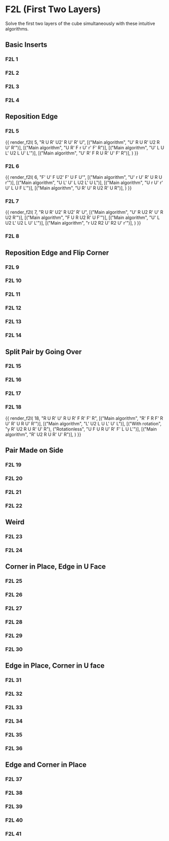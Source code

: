 # F2L (First Two Layers)

Solve the first two layers of the cube simultaneously with these intuitive algorithms.

## Basic Inserts

### F2L 1

### F2L 2

### F2L 3

### F2L 4

## Reposition Edge

### F2L 5

{{
render_f2l(
    5,
    "R U R' U2' R U' R' U",
    [("Main algorithm", "U' R U R' U2 R U' R'")],
    [("Main algorithm", "U R' F r U' r' F' R")],
    [("Main algorithm", "U' L U L' U2 L U' L'")],
    [("Main algorithm", "U' R' F R U R' U' F' R")],
)
}}

### F2L 6

{{
render_f2l(
    6,
    "F' U' F U2' F' U F U'",
    [("Main algorithm", "U' r U' R' U R U r'")],
    [("Main algorithm", "U L' U' L U2 L' U L")],
    [("Main algorithm", "U r U' r' U' L U F L'")],
    [("Main algorithm", "U R' U' R U2 R' U R")],
)
}}

### F2L 7

{{
render_f2l(
    7,
    "R U R' U2' R U2' R' U",
    [("Main algorithm", "U' R U2 R' U' R U2 R'")],
    [("Main algorithm", "F U R U2 R' U F'")],
    [("Main algorithm", "U' L U2 L' U2 L U' L'")],
    [("Main algorithm", "r U2 R2 U' R2 U' r'")],
)
}}

### F2L 8

## Reposition Edge and Flip Corner

### F2L 9

### F2L 10

### F2L 11

### F2L 12

### F2L 13

### F2L 14

## Split Pair by Going Over

### F2L 15

### F2L 16

### F2L 17

### F2L 18

{{
render_f2l(
    18,
    "R U R' U' R U R' F R' F' R",
    [("Main algorithm", "R' F R F' R U' R' U R U' R'")],
    [("Main algorithm", "L' U2 L U L' U' L")],
    [("With rotation", "y R' U2 R U R' U' R"), ("Rotationless", "U F U R U' R' F' L U L'")],
    [("Main algorithm", "R' U2 R U R' U' R")],
)
}}

## Pair Made on Side

### F2L 19

### F2L 20

### F2L 21

### F2L 22

## Weird

### F2L 23

### F2L 24

## Corner in Place, Edge in U Face

### F2L 25

### F2L 26

### F2L 27

### F2L 28

### F2L 29

### F2L 30

## Edge in Place, Corner in U face

### F2L 31

### F2L 32

### F2L 33

### F2L 34

### F2L 35

### F2L 36

## Edge and Corner in Place

### F2L 37

### F2L 38

### F2L 39

### F2L 40

### F2L 41
